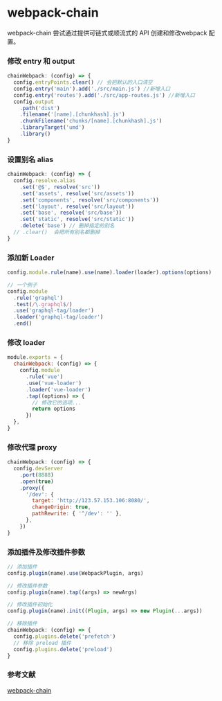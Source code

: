 # webpack-chain

webpack-chain 尝试通过提供可链式或顺流式的 API 创建和修改webpack 配置。

### 修改 entry 和 output

```js
chainWebpack: (config) => {
  config.entryPoints.clear() // 会把默认的入口清空
  config.entry('main').add('./src/main.js') //新增入口
  config.entry('routes').add('./src/app-routes.js') //新增入口
  config.output
    .path('dist')
    .filename('[name].[chunkhash].js')
    .chunkFilename('chunks/[name].[chunkhash].js')
    .libraryTarget('umd')
    .library()
}
```

### 设置别名 alias

```js
chainWebpack: (config) => {
  config.resolve.alias
    .set('@$', resolve('src'))
    .set('assets', resolve('src/assets'))
    .set('components', resolve('src/components'))
    .set('layout', resolve('src/layout'))
    .set('base', resolve('src/base'))
    .set('static', resolve('src/static'))
    .delete('base') // 删掉指定的别名
  // .clear()  会把所有别名都删掉
}
```

### 添加新 Loader

```js
config.module.rule(name).use(name).loader(loader).options(options)

// 一个例子
config.module
  .rule('graphql')
  .test(/\.graphql$/)
  .use('graphql-tag/loader')
  .loader('graphql-tag/loader')
  .end()
```

### 修改 loader

```js
module.exports = {
  chainWebpack: (config) => {
    config.module
      .rule('vue')
      .use('vue-loader')
      .loader('vue-loader')
      .tap((options) => {
        // 修改它的选项...
        return options
      })
  },
}
```

### 修改代理 proxy

```js
chainWebpack: (config) => {
  config.devServer
    .port(8888)
    .open(true)
    .proxy({
      '/dev': {
        target: 'http://123.57.153.106:8080/',
        changeOrigin: true,
        pathRewrite: { '^/dev': '' },
      },
    })
}
```

### 添加插件及修改插件参数

```js
// 添加插件
config.plugin(name).use(WebpackPlugin, args)

// 修改插件参数
config.plugin(name).tap((args) => newArgs)

// 修改插件初始化
config.plugin(name).init((Plugin, args) => new Plugin(...args))

// 移除插件
chainWebpack: (config) => {
  config.plugins.delete('prefetch')
  // 移除 preload 插件
  config.plugins.delete('preload')
}
```

### 参考文献

[webpack-chain](https://github.com/Yatoo2018/webpack-chain/tree/zh-cmn-Hans)  
